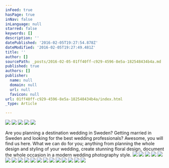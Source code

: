 ```yaml
---
inFeed: true
hasPage: true
inNav: false
inLanguage: null
starred: false
keywords: []
description: ''
datePublished: '2016-02-05T19:27:54.878Z'
dateModified: '2016-02-05T19:27:49.481Z'
title: ''
author: []
sourcePath: _posts/2016-02-05-01ff40ff-c929-4596-8e5a-182548434b4a.md
published: true
authors: []
publisher:
  name: null
  domain: null
  url: null
  favicon: null
url: 01ff40ff-c929-4596-8e5a-182548434b4a/index.html
_type: Article

---
```

![](https://the-grid-user-content.s3-us-west-2.amazonaws.com/07c7777d-c54c-4820-9531-a7afbf644e47.jpg)
![](https://the-grid-user-content.s3-us-west-2.amazonaws.com/4dfc7f59-edc6-4ffd-a59f-1eac3ceadd50.jpg)
![](https://the-grid-user-content.s3-us-west-2.amazonaws.com/aefdb948-448c-4658-9d30-d2f888c71733.jpg)
![](https://the-grid-user-content.s3-us-west-2.amazonaws.com/225e122e-caad-4d65-8111-5f95fe5001c0.jpg)
![](https://the-grid-user-content.s3-us-west-2.amazonaws.com/9ec2820e-2103-491b-b249-00bee9b9de3e.jpg)

Are you planning a destination wedding in Sweden? Getting married in Sweden and looking for the best wedding professionals? Awesome, you will find us here. What we can do for you; anything from planning the whole design and styling of your wedding, create stunning floral design, document the whole occasion in a modern wedding photography style.
![](https://the-grid-user-content.s3-us-west-2.amazonaws.com/3145bd0f-a28e-4880-80c7-b0fb0680128e.jpg)
![](https://the-grid-user-content.s3-us-west-2.amazonaws.com/fe85689a-e9af-4a14-8a30-4dabe4f7a77f.jpg)
![](https://the-grid-user-content.s3-us-west-2.amazonaws.com/f22ec840-4981-481b-bcf4-d8df67b3df24.jpg)
![](https://the-grid-user-content.s3-us-west-2.amazonaws.com/2e9e5c70-4ab4-46d8-9040-4d7f84451835.jpg)
![](https://the-grid-user-content.s3-us-west-2.amazonaws.com/62cda06f-6402-4051-ba3b-57ebe3d08b60.jpg)
![](https://the-grid-user-content.s3-us-west-2.amazonaws.com/a7a5b391-1658-4828-967d-de05c464bc79.jpg)
![](https://the-grid-user-content.s3-us-west-2.amazonaws.com/7b7e1c8d-bb06-4e8e-a904-6195a516b258.jpg)
![](https://the-grid-user-content.s3-us-west-2.amazonaws.com/47f94608-417d-431d-9b13-93a706e923ed.jpg)
![](https://the-grid-user-content.s3-us-west-2.amazonaws.com/16ba9203-4285-446f-981e-803d6a8c84af.jpg)
![](https://the-grid-user-content.s3-us-west-2.amazonaws.com/a71d6bd5-bb06-48a3-8688-fc7f941f5a6f.jpg)
![](https://the-grid-user-content.s3-us-west-2.amazonaws.com/f6185da9-9097-4bb0-9025-244f3ea79408.jpg)
![](https://the-grid-user-content.s3-us-west-2.amazonaws.com/932f7fdd-86d7-4a88-9896-39ce316322d1.jpg)
![](https://the-grid-user-content.s3-us-west-2.amazonaws.com/2605132a-3581-4a2f-981d-26ea58c88415.jpg)
![](https://the-grid-user-content.s3-us-west-2.amazonaws.com/dd661f94-8ad5-412d-b0e8-d181b902c96c.jpg)
![](https://the-grid-user-content.s3-us-west-2.amazonaws.com/a91f338d-3578-4345-8469-cc899ed480e2.jpg)
![](https://the-grid-user-content.s3-us-west-2.amazonaws.com/9bd3c639-d81b-4087-9711-e22d91c43c33.jpg)
![](https://the-grid-user-content.s3-us-west-2.amazonaws.com/28a32186-32a1-422e-8bd9-7585e1580aac.jpg)
![](https://the-grid-user-content.s3-us-west-2.amazonaws.com/2416834c-b2e1-4453-8648-6d63654fed8f.jpg)
